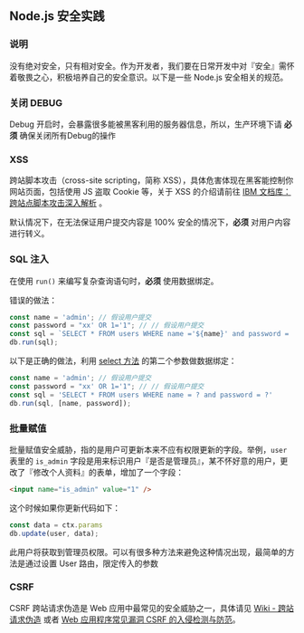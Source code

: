 ## Node.js 安全实践
### 说明

没有绝对安全，只有相对安全。作为开发者，我们要在日常开发中对『安全』需怀着敬畏之心，积极培养自己的安全意识。以下是一些 Node.js 安全相关的规范。

### 关闭 DEBUG

Debug 开启时，会暴露很多能被黑客利用的服务器信息，所以，生产环境下请 **必须** 确保关闭所有Debug的操作

### XSS

跨站脚本攻击（cross-site scripting，简称 XSS），具体危害体现在黑客能控制你网站页面，包括使用 JS 盗取 Cookie 等，关于 XSS 的介绍请前往 [IBM 文档库：跨站点脚本攻击深入解析](https://www.ibm.com/developerworks/cn/rational/08/0325_segal/) 。

默认情况下，在无法保证用户提交内容是 100% 安全的情况下，**必须** 对用户内容进行转义。

### SQL 注入

在使用 `run()` 来编写复杂查询语句时，**必须** 使用数据绑定。

错误的做法：

```javascript
const name = 'admin'; // 假设用户提交
const password = "xx' OR 1='1"; // // 假设用户提交
const sql = `SELECT * FROM users WHERE name ='${name}' and password = '${password}'`
db.run(sql);
```

以下是正确的做法，利用 [select 方法]() 的第二个参数做数据绑定：

```javascript
const name = 'admin'; // 假设用户提交
const password = "xx' OR 1='1"; // // 假设用户提交
const sql = 'SELECT * FROM users WHERE name = ? and password = ?'
db.run(sql, [name, password]);
```



### 批量赋值

批量赋值安全威胁，指的是用户可更新本来不应有权限更新的字段。举例，`user` 表里的 `is_admin` 字段是用来标识用户『是否是管理员』，某不怀好意的用户，更改了『修改个人资料』的表单，增加了一个字段：

```html
<input name="is_admin" value="1" />
```

这个时候如果你更新代码如下：

```javascript
const data = ctx.params
db.update(user, data);
```

此用户将获取到管理员权限。可以有很多种方法来避免这种情况出现，最简单的方法是通过设置 User 路由，限定传入的参数

### CSRF

CSRF 跨站请求伪造是 Web 应用中最常见的安全威胁之一，具体请见 [Wiki - 跨站请求伪造](https://zh.wikipedia.org/wiki/%E8%B7%A8%E7%AB%99%E8%AF%B7%E6%B1%82%E4%BC%AA%E9%80%A0) 或者 [Web 应用程序常见漏洞 CSRF 的入侵检测与防范](https://www.ibm.com/developerworks/cn/rational/r-cn-webcsrf/)。
